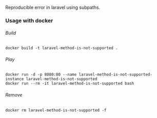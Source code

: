 Reproducible error in laravel using subpaths.

### Usage with docker

###### Build

    docker build -t laravel-method-is-not-supported .

###### Play

    docker run -d -p 8080:80 --name laravel-method-is-not-supported-instance laravel-method-is-not-supported
    docker run --rm -it laravel-method-is-not-supported bash

###### Remove

    docker rm laravel-method-is-not-supported -f
